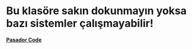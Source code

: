# Bu klasöre sakın dokunmayın yoksa bazı sistemler çalışmayabilir!

[**Pasador Code**](https://www.youtube.com/channel/UCeRUwW2JQyI3WuERVYkfF8g)